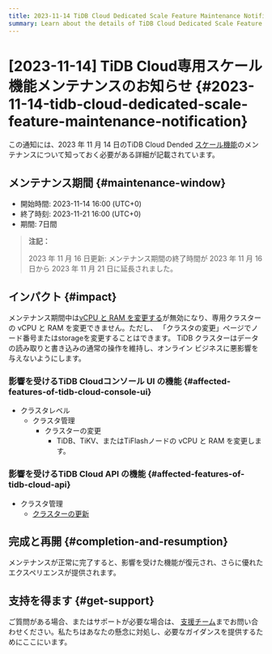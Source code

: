 ```yaml
---
title: 2023-11-14 TiDB Cloud Dedicated Scale Feature Maintenance Notification
summary: Learn about the details of TiDB Cloud Dedicated Scale Feature Maintenance on November 14, 2023, such as the maintenance window and impact.
---
```


# [2023-11-14] TiDB Cloud専用スケール機能メンテナンスのお知らせ {#2023-11-14-tidb-cloud-dedicated-scale-feature-maintenance-notification}

この通知には、2023 年 11 月 14 日のTiDB Cloud Dended [スケール機能](https://docs.pingcap.com/tidbcloud/scale-tidb-cluster#scale-your-tidb-cluster)のメンテナンスについて知っておく必要がある詳細が記載されています。

## メンテナンス期間 {#maintenance-window}

-   開始時間: 2023-11-14 16:00 (UTC+0)
-   終了時刻: 2023-11-21 16:00 (UTC+0)
-   期間: 7日間

> **注記：**
>
> 2023 年 11 月 16 日更新: メンテナンス期間の終了時間が 2023 年 11 月 16 日から 2023 年 11 月 21 日に延長されました。

## インパクト {#impact}

メンテナンス期間中は[vCPU と RAM を変更する](https://docs.pingcap.com/tidbcloud/scale-tidb-cluster#change-vcpu-and-ram)が無効になり、専用クラスターの vCPU と RAM を変更できません。ただし、 「クラスタの変更」ページでノード番号またはstorageを変更することはできます。 TiDB クラスターはデータの読み取りと書き込みの通常の操作を維持し、オンライン ビジネスに悪影響を与えないようにします。

### 影響を受けるTiDB Cloudコンソール UI の機能 {#affected-features-of-tidb-cloud-console-ui}

-   クラスタレベル
    -   クラスタ管理
        -   クラスターの変更
            -   TiDB、TiKV、またはTiFlashノードの vCPU と RAM を変更します。

### 影響を受けるTiDB Cloud API の機能 {#affected-features-of-tidb-cloud-api}

-   クラスタ管理
    -   [クラスターの更新](https://docs.pingcap.com/tidbcloud/api/v1beta#tag/Cluster/operation/UpdateCluster)

## 完成と再開 {#completion-and-resumption}

メンテナンスが正常に完了すると、影響を受けた機能が復元され、さらに優れたエクスペリエンスが提供されます。

## 支持を得ます {#get-support}

ご質問がある場合、またはサポートが必要な場合は、 [支援チーム](/tidb-cloud/tidb-cloud-support.md)までお問い合わせください。私たちはあなたの懸念に対処し、必要なガイダンスを提供するためにここにいます。

